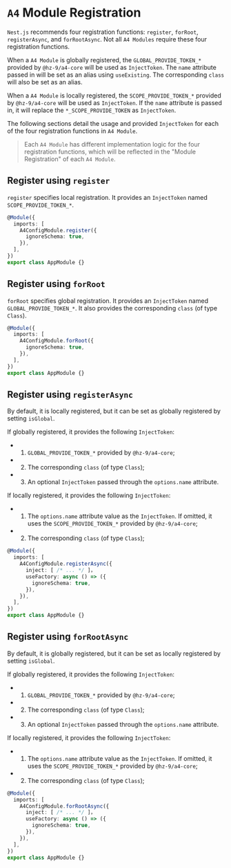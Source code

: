 # `A4` Module Registration

`Nest.js` recommends four registration functions: `register`, `forRoot`, `registerAsync`, and `forRootAsync`. Not all `A4 Modules` require these four registration functions.

When a `A4 Module` is globally registered, the `GLOBAL_PROVIDE_TOKEN_*` provided by `@hz-9/a4-core` will be used as `InjectToken`. The `name` attribute passed in will be set as an alias using `useExisting`. The corresponding `class` will also be set as an alias.

When a `A4 Module` is locally registered, the `SCOPE_PROVIDE_TOKEN_*` provided by `@hz-9/a4-core` will be used as `InjectToken`. If the `name` attribute is passed in, it will replace the `*_SCOPE_PROVIDE_TOKEN` as `InjectToken`.

The following sections detail the usage and provided `InjectToken` for each of the four registration functions in `A4 Module`.

> Each `A4 Module` has different implementation logic for the four registration functions, which will be reflected in the "Module Registration" of each `A4 Module`.

## Register using `register`

`register` specifies local registration. It provides an `InjectToken` named `SCOPE_PROVIDE_TOKEN_*`.

``` ts
@Module({
  imports: [
    A4ConfigModule.register({
      ignoreSchema: true,
    }),
  ],
})
export class AppModule {}

```

## Register using `forRoot`

`forRoot` specifies global registration. It provides an `InjectToken` named `GLOBAL_PROVIDE_TOKEN_*`. It also provides the corresponding `class` (of type `Class`).

``` ts
@Module({
  imports: [
    A4ConfigModule.forRoot({
      ignoreSchema: true,
    }),
  ],
})
export class AppModule {}

```

## Register using `registerAsync`

By default, it is locally registered, but it can be set as globally registered by setting `isGlobal`.

If globally registered, it provides the following `InjectToken`:

- 1. `GLOBAL_PROVIDE_TOKEN_*` provided by `@hz-9/a4-core`;
- 2. The corresponding `class` (of type `Class`);
- 3. An optional `InjectToken` passed through the `options.name` attribute.

If locally registered, it provides the following `InjectToken`:

- 1. The `options.name` attribute value as the `InjectToken`. If omitted, it uses the `SCOPE_PROVIDE_TOKEN_*` provided by `@hz-9/a4-core`;
- 2. The corresponding `class` (of type `Class`);

``` ts
@Module({
  imports: [
    A4ConfigModule.registerAsync({
      inject: [ /* ... */ ]，
      useFactory: async () => ({
        ignoreSchema: true,
      }),
    }),
  ],
})
export class AppModule {}

```

## Register using `forRootAsync`

By default, it is globally registered, but it can be set as locally registered by setting `isGlobal`.

If globally registered, it provides the following `InjectToken`:

- 1. `GLOBAL_PROVIDE_TOKEN_*` provided by `@hz-9/a4-core`;
- 2. The corresponding `class` (of type `Class`);
- 3. An optional `InjectToken` passed through the `options.name` attribute.

If locally registered, it provides the following `InjectToken`:

- 1. The `options.name` attribute value as the `InjectToken`. If omitted, it uses the `SCOPE_PROVIDE_TOKEN_*` provided by `@hz-9/a4-core`;
- 2. The corresponding `class` (of type `Class`);

``` ts
@Module({
  imports: [
    A4ConfigModule.forRootAsync({
      inject: [ /* ... */ ]，
      useFactory: async () => ({
        ignoreSchema: true,
      }),
    }),
  ],
})
export class AppModule {}

```
